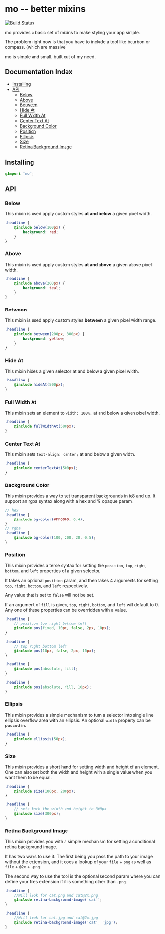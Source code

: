 mo -- better mixins
===============

[![Build Status](https://travis-ci.org/mojotech/mo.png)](https://travis-ci.org/mojotech/mo)

mo provides a basic set of mixins to make styling your app simple.

The problem right now is that you have to include a tool like bourbon or compass. (which are massive)

mo is simple and small. built out of my need.


## Documentation Index
* [Installing](#installing)
* [API](#api)
	* [Below](#below)
	* [Above](#above)
	* [Between](#between)
	* [Hide At](#hide-at)
	* [Full Width At](#full-width-at)
	* [Center Text At](#center-text-at)
	* [Background Color](#background-color)
	* [Position](#position)
	* [Ellipsis](#ellipsis)
	* [Size](#size)
	* [Retina Background Image](#retina-background-image)


## Installing

```scss
@import "mo";
```


## API


### Below

This mixin is used apply custom styles **at and below** a given pixel width.

```scss
.headline {
	@include below(100px) {
		background: red;
	}
}
```

### Above

This mixin is used apply custom styles **at and above** a given above pixel width.

```scss
.headline {
	@include above(200px) {
		background: teal;
	}
}
```

### Between

This mixin is used apply custom styles **between** a given pixel width range.

```scss
.headline {
	@include between(200px, 300px) {
		background: yellow;
	}
}
```

### Hide At

This mixin hides a given selector at and below a given pixel width.

```scss
.headline {
	@include hideAt(500px);
}
```

### Full Width At

This mixin sets an element to `width: 100%;` at and below a given pixel width.

```scss
.headline {
	@include fullWidthAt(500px);
}
```

### Center Text At

This mixin sets `text-align: center;` at and below a given width.

```scss
.headline {
	@include centerTextAt(500px);
}
```

### Background Color

This mixin provides a way to set transparent backgrounds
in ie8 and up.
It support an rgba syntax along with a hex and % opaque param.

```scss
// hex
.headline {
	@include bg-color(#FF0000, 0.4);
}
// rgba
.headline {
	@include bg-color(100, 200, 20, 0.5);
}
```

### Position

This mixin provides a terse syntax for setting the `position`, `top`, `right`, `bottom`, and `left` properties of a given selector.

It takes an optional `position` param, and then takes 4 arguments for setting `top`, `right`, `bottom`, and `left` respectively.

Any value that is set to `false` will not be set.

If an argument of `fill` is given, `top`, `right`, `bottom`, and `left` will default to 0. Any one of these properties can be overridden with a value.

```scss
.headline {
	// position top right bottom left
	@include pos(fixed, 10px, false, 2px, 10px);
}

.headline {
	// top right bottom left
	@include pos(10px, false, 2px, 10px);
}

.headline {
	@include pos(absolute, fill);
}

.headline {
	@include pos(absolute, fill, 10px);
}
```

### Ellipsis

This mixin provides a simple mechanism to turn a selector into single line ellipsis overflow area with an ellipsis. An optional `width` property can be passed in.

```scss
.headline {
	@include ellipsis(50px);
}
```

### Size

This mixin provides a short hand for setting width and height of an element. One can also set both the width and height with a single value when you want them to be equal.

```scss
.headline {
	@include size(100px, 200px);
}

.headline {
	// sets both the width and height to 300px
	@include size(300px);
}
```

### Retina Background Image

This mixin provides you with a simple mechanism for setting a conditional retina background image.

It has two ways to use it. The first being you pass the path to your image without the extension, and it does a lookup of your `file` + `png` as well as `file` + `@2x` + `.png`

The second way to use the tool is the optional second param where you can define your files extension if it is something other than `.png`

```scss
.headline {
	//Will look for cat.png and cat@2x.png
	@include retina-background-image('cat');
}

.headline {
	//Will look for cat.jpg and cat@2x.jpg
	@include retina-background-image('cat', 'jpg');
}

```

